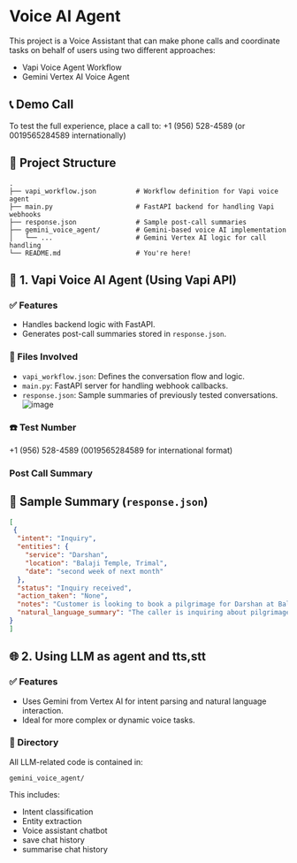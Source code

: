 # Voice AI Agent

This project is a Voice Assistant that can make phone calls and coordinate tasks on behalf of users using two different approaches:

- Vapi Voice Agent Workflow
- Gemini Vertex AI Voice Agent

## 📞 Demo Call

To test the full experience, place a call to:
+1 (956) 528-4589 (or 0019565284589 internationally)

## 🔁 Project Structure

```
.
├── vapi_workflow.json          # Workflow definition for Vapi voice agent
├── main.py                     # FastAPI backend for handling Vapi webhooks
├── response.json               # Sample post-call summaries
├── gemini_voice_agent/         # Gemini-based voice AI implementation
│   └── ...                     # Gemini Vertex AI logic for call handling
└── README.md                   # You're here!
```

## 🔧 1. Vapi Voice AI Agent (Using Vapi API)

### ✅ Features
- Handles backend logic with FastAPI.
- Generates post-call summaries stored in `response.json`.

### 📂 Files Involved
- `vapi_workflow.json`: Defines the conversation flow and logic.
- `main.py`: FastAPI server for handling webhook callbacks.
- `response.json`: Sample summaries of previously tested conversations.
![image](https://github.com/user-attachments/assets/dbe2312a-e9f8-4f06-8100-d00eb3d1be3b)


### ☎️ Test Number
+1 (956) 528-4589 (0019565284589 for international format)

### Post Call Summary
## 📘 Sample Summary (`response.json`)

```json
[
 {
  "intent": "Inquiry",
  "entities": {
    "service": "Darshan",
    "location": "Balaji Temple, Trimal",
    "date": "second week of next month"
  },
  "status": "Inquiry received",
  "action_taken": "None",
  "notes": "Customer is looking to book a pilgrimage for Darshan at Balaji Temple in Trimal during the second week of next month.",
  "natural_language_summary": "The caller is inquiring about pilgrimage booking for Darshan at Balaji Temple in Trimal. They are interested in booking for the second week of next month. No action was taken during the call."
}
]
```

## 🌐 2. Using LLM as agent and tts,stt

### ✅ Features
- Uses Gemini from Vertex AI for intent parsing and natural language interaction.
- Ideal for more complex or dynamic voice tasks.

### 📂 Directory
All LLM-related code is contained in:

```
gemini_voice_agent/
```

This includes:

- Intent classification
- Entity extraction
- Voice assistant chatbot
- save chat history
- summarise chat history





